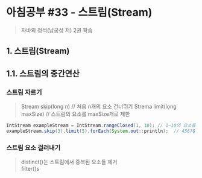 # 아침공부 #33 - 스트림(Stream)
>자바의 정석(남궁성 저) 2권 학습  


## 1. 스트림(Stream)

## 1.1. 스트림의 중간연산

### 스트림 자르기
>Stream<T> skip(long n)  // 처음 n개의 요소 건너뛰기
>Strema<T> limit(long maxSize)  // 스트림의 요소를 maxSize개로 제한

~~~java
IntStream exampleStream = IntStream.rangeClosed(1, 10); // 1~10의 요소를 가진 스트림
exampleStream.skip(3).limit(5).forEach(System.out::println);  // 45678
~~~

### 스트림 요소 걸러내기
>distinct()는 스트림에서 중복된 요소들 제거  
>filter()s


